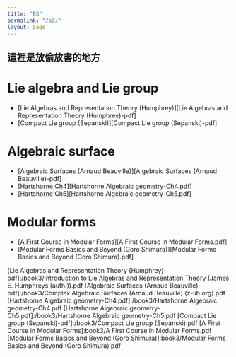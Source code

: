 ```yaml
---
title: "B3"
permalink: "/b3/"
layout: page
---
```


## 這裡是放偷放書的地方

# Lie algebra and Lie group
+  [Lie Algebras and Representation Theory (Humphrey)][Lie Algebras and Representation Theory (Humphrey)-pdf]
+  [Compact Lie group (Sepanski)][Compact Lie group (Sepanski)-pdf]

# Algebraic surface
+  [Algebraic Surfaces (Arnaud Beauville)][Algebraic Surfaces (Arnaud Beauville)-pdf]
+  [Hartshorne Ch4][Hartshorne Algebraic geometry-Ch4.pdf]
+  [Hartshorne Ch5][Hartshorne Algebraic geometry-Ch5.pdf]

# Modular forms
+  [A First Course in Modular Forms][A First Course in Modular Forms.pdf]
+  [Modular Forms Basics and Beyond (Goro Shimura)][Modular Forms Basics and Beyond (Goro Shimura).pdf]

[Lie Algebras and Representation Theory (Humphrey)-pdf]:/book3/Introduction to Lie Algebras and Representation Theory (James E. Humphreys (auth.)).pdf
[Algebraic Surfaces (Arnaud Beauville)-pdf]:/book3/Complex Algebraic Surfaces (Arnaud Beauville) (z-lib.org).pdf
[Hartshorne Algebraic geometry-Ch4.pdf]:/book3/Hartshorne Algebraic geometry-Ch4.pdf
[Hartshorne Algebraic geometry-Ch5.pdf]:/book3/Hartshorne Algebraic geometry-Ch5.pdf
[Compact Lie group (Sepanski)-pdf]:/book3/Compact Lie group (Sepanski).pdf
[A First Course in Modular Forms]:book3/A First Course in Modular Forms.pdf
[Modular Forms Basics and Beyond (Goro Shimura)]:book3/Modular Forms Basics and Beyond (Goro Shimura).pdf
